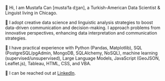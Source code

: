 🔘 Hi, I am Mustafa Can [mustaˈfa dʒan], a Turkish-American Data Scientist & Linguist living in Chicago.

🔘 I adopt creative data science and linguistic analysis strategies to boost data-driven communication and decision-making. I approach problems from innovative perspectives, enhancing data interpretation and communication strategies. 

🔘 I have practical experience with Python (Pandas, Matplotlib), SQL (PostgreSQL/pgAdmin, MongoDB, SQLAlchemy, NoSQL), machine learning (supervised/unsupervised), Large Language Models, JavaScript (GeoJSON, Leaflet.js), Tableau, HTML, CSS, and VBA.

🔘 I can be reached out at [LinkedIn](https://www.linkedin.com/in/mustafacanayter/).
<!---
mustafacanayter/mustafacanayter is a ✨ special ✨ repository because its `README.md` (this file) appears on your GitHub profile.
You can click the Preview link to take a look at your changes.
--->
